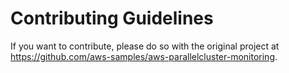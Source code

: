 # Contributing Guidelines

If you want to contribute, please do so with the original project at https://github.com/aws-samples/aws-parallelcluster-monitoring.
